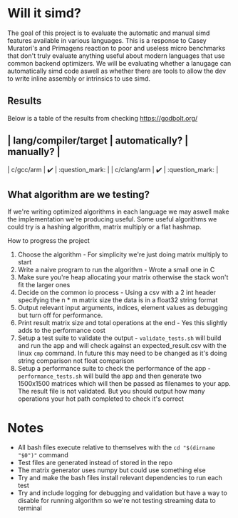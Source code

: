 # Will it simd?

The goal of this project is to evaluate the automatic and manual simd features available in various languages. This is a response to Casey Muratori's and Primagens reaction to poor and useless micro benchmarks that don't truly evaluate anything useful about modern languages that use common backend optimizers. We will be evaluating whether a lanugage can automatically simd code aswell as whether there are tools to allow the dev to write inline assembly or intrinsics to use simd.

## Results

Below is a table of the results from checking https://godbolt.org/

| lang/compiler/target | automatically?     | manually?       |
---------------------------------------------------------------
| c/gcc/arm            | :heavy_check_mark: | :question_mark: |
| c/clang/arm          | :heavy_check_mark: | :question_mark: |

## What algorithm are we testing?

If we're writing optimized algorithms in each language we may aswell make the implementation we're producing useful. Some useful algorithms we could try is a hashing algorithm, matrix multiply or a flat hashmap.

How to progress the project

1. Choose the algorithm - For simplicity we're just doing matrix multiply to start
2. Write a naive program to run the algorithm - Wrote a small one in C
3. Make sure you're heap allocating your matrix otherwise the stack won't fit the larger ones
4. Decide on the common io process - Using a csv with a 2 int header specifying the n \* m matrix size the data is in a float32 string format
5. Output relevant input arguments, indices, element values as debugging but turn off for performance.
6. Print result matrix size and total operations at the end - Yes this slightly adds to the performance cost
7. Setup a test suite to validate the output - `validate_tests.sh` will build and run the app and will check against an expected_result.csv with the linux `cmp` command. In future this may need to be changed as it's doing string comparison not float comparison
8. Setup a performance suite to check the performance of the app - `performance_tests.sh` will build the app and then generate two 1500x1500 matrices which will then be passed as filenames to your app. The result file is not validated. But you should output how many operations your hot path completed to check it's correct

# Notes

- All bash files execute relative to themselves with the `cd "$(dirname "$0")"` command
- Test files are generated instead of stored in the repo
- The matrix generator uses numpy but could use something else
- Try and make the bash files install relevant dependencies to run each test
- Try and include logging for debugging and validation but have a way to disable for running algorithm so we're not testing streaming data to terminal
